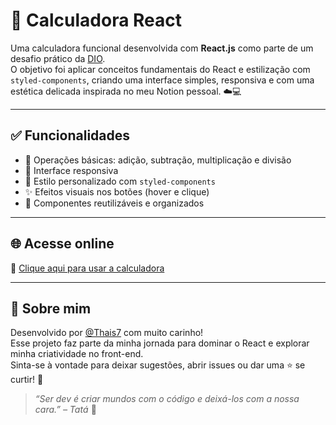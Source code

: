 # 🌿 Calculadora React

Uma calculadora funcional desenvolvida com **React.js** como parte de um desafio prático da [DIO](https://www.dio.me/).  
O objetivo foi aplicar conceitos fundamentais do React e estilização com `styled-components`, criando uma interface simples, responsiva e com uma estética delicada inspirada no meu Notion pessoal. ☁️💻

---

## ✅ Funcionalidades

- 🧮 Operações básicas: adição, subtração, multiplicação e divisão
- 📱 Interface responsiva
- 🎨 Estilo personalizado com `styled-components`
- ✨ Efeitos visuais nos botões (hover e clique)
- 🧩 Componentes reutilizáveis e organizados

---

## 🌐 Acesse online

🔗 [Clique aqui para usar a calculadora](https://calculadora-react-snowy.vercel.app/)

---

## 💌 Sobre mim

Desenvolvido por [@Thais7](https://github.com/Thais7) com muito carinho!  
Esse projeto faz parte da minha jornada para dominar o React e explorar minha criatividade no front-end.  
Sinta-se à vontade para deixar sugestões, abrir issues ou dar uma ⭐ se curtir! 💖

> _“Ser dev é criar mundos com o código e deixá-los com a nossa cara.” – Tatá_ 🌿
